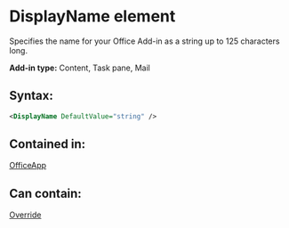 
# DisplayName element
Specifies the name for your Office Add-in as a string up to 125 characters long.

 **Add-in type:** Content, Task pane, Mail


## Syntax:


```XML
<DisplayName DefaultValue="string" />
```


## Contained in:

[OfficeApp](../../reference/manifest/officeapp.md)


## Can contain:

[Override](../../reference/manifest/override.md)

